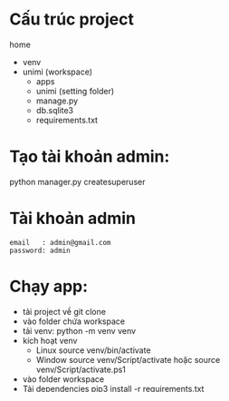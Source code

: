 # Cấu trúc project
home
- venv
- unimi (workspace)
    + apps
    + unimi (setting folder)
    + manage.py
    + db.sqlite3
    + requirements.txt
# Tạo tài khoản admin:
python manager.py createsuperuser

# Tài khoản admin
    email   : admin@gmail.com
    password: admin

# Chạy app:
- tải project về
    git clone
- vào folder chứa workspace
- tải venv:
    python -m venv venv
- kích hoạt venv
    + Linux
    source venv/bin/activate
    + Window
    source venv/Script/activate
    hoặc
    source venv/Script/activate.ps1
- vào folder workspace
- Tải dependencies
    pip3 install -r requirements.txt
- chạy server
    + 127.0.0.1:8000
    python manage.py runserver
    + xác định port
    python manage.py runserver 0.0.0.0:<port>
